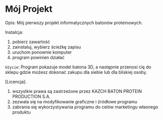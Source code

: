 # Mój Projekt
Opis:
Mój pierwszy projekt informatycznych batonów proteinowych.

Instalcja:
1) pobierz zawartość
2) zainstaluj, wybierz ścieżkę zapisu
3) uruchom ponownie komputer
4) program powinien działać

`Użycie`:
Program pokazuje model batona 3D, a następnie przenosi cię do sklepu gdzie możesz dokonać zakupu dla siebie lub dla bliskiej osoby.

[Licencja]:
1. wszystkie prawa są zastrzeżone przez KAZCH BATON PROTEIN PRODUCTION S.A.
2. zezwala się na modyfikowanie graficzne i źródłowe programu
3. zabrania się wykorzystywania programu do celów marketingu własnego produktu